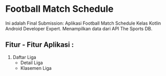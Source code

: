 # Football Match Schedule
Ini adalah Final Submission: Aplikasi Football Match Schedule Kelas Kotlin Android Developer Expert. Menampilkan data dari API The Sports DB.

## Fitur - Fitur Aplikasi :
1. Daftar Liga
   - Detail Liga
   - Klasemen Liga


